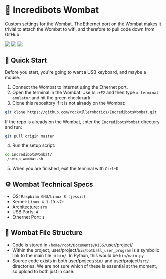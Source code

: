 # :koala: Incredibots Wombat
Custom settings for the Wombat. The Ethernet port on the Wombat makes it trivial to attach the Wombat to wifi, and therefore to pull code down from GitHub.

<img src="https://img.shields.io/badge/Team_Number-0333-orange.svg" /></a>
<a href="LICENSE.txt"><img src="https://img.shields.io/badge/License-GPL_3.0-lightgray.svg" /></a>
<a href="https://gitpod.io/#https://github.com/rockvillerobotics/IncredibotsWombat"><img src="https://img.shields.io/badge/Gitpod-supported-blue?logo=gitpod" /></a>

## :rocket: Quick Start
Before you start, you're going to want a USB keyboard, and maybe a mouse.

1. Connect the Wombat to internet using the Ethernet port.
2. Open the terminal in the Wombat: Use `Alt+F2` and then type `x-terminal-emulator` and hit the green checkmark.
3. Clone this repository if it is not already on the Wombat:
```bash
git clone https://github.com/rockvillerobotics/IncredibotsWombat.git
```
If the repo is already on the Wombat, enter the `IncredibotsWombat` directory and run:
```bash
git pull origin master
```
4. Run the setup script:
```bash
cd IncredibotsWombat/
./setup_wombat.sh
```
5. When you are finished, exit the terminal with `Ctrl+D`


## :gear: Wombat Technical Specs
- OS: `Raspbian GNU/Linux 8 (jessie)`
- Kernel: `Linux 4.1.19-v7+`
- Architecture: `arm`
- USB Ports: `4`
- Ethernet Port: `1`


## :file_folder: Wombat File Structure
- Code is stored in `/home/root/Documents/KISS/`user/project/
- Within the project, user/project/`bin/botball_user_program` is a symbolic link to the main file in `bin/`. In Python, this would be `bin/main.py`
- Source code exists in both user/project/`bin/` and user/project/`src/` directories. We are not sure which of these is essential at the moment, so upload to both just in case.

